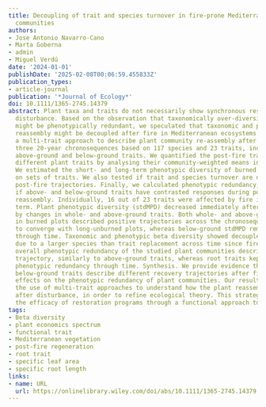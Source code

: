 ```yaml
---
title: Decoupling of trait and species turnover in fire-prone Mediterranean plant
  communities
authors:
- Jose Antonio Navarro-Cano
- Marta Goberna
- admin
- Miguel Verdú
date: '2024-01-01'
publishDate: '2025-02-08T00:06:59.455833Z'
publication_types:
- article-journal
publication: '*Journal of Ecology*'
doi: 10.1111/1365-2745.14379
abstract: Plant taxa and traits do not necessarily show synchronous responses to ecological
  disturbance. Based on the observation that taxonomically over-diversified communities
  might be phenotypically redundant, we speculated that taxonomic and phenotypic community
  reassembly might be decoupled after fire in Mediterranean ecosystems. We applied
  a multi-trait approach to describe plant community re-assembly after fire across
  three 20-year chronosequences based on 117 species and 23 traits, including whole-plant,
  above-ground and below-ground traits. We quantified the post-fire trajectories of
  different plant traits by analysing their community-weighted means individually.
  We estimated the short- and long-term phenotypic diversity of burned plots based
  on sets of traits. We also tested if trait and species turnover are decoupled across
  post-fire trajectories. Finally, we calculated phenotypic redundancy, and assessed
  if above- and below-ground traits have contrasted responses during post-fire community
  reassembly. Individually, 16 out of 23 traits were affected by fire in the short
  term. Plant phenotypic diversity (stdMPD) decreased immediately after fire, driven
  by changes in whole- and above-ground traits. Both whole- and above-ground stdMPD
  in burned plots described positive trajectories across the chronosequences tending
  to converge with long-unburned plots, whereas below-ground stdMPD remained unaltered
  through time. Taxonomic and phenotypic beta diversity showed decoupled trajectories
  due to a larger species than trait replacement across time since fire. Finally,
  overall phenotypic redundancy of the studied plant communities described a regressive
  trajectory, similarly to above-ground traits, whereas root traits kept a steady
  phenotypic redundancy through time. Synthesis. We provide evidence that above- and
  below-ground traits describe different recovery trajectories after fire, with significant
  effects on the phenotypic redundancy of plant communities. Our results encourage
  the use of multi-trait approaches to understand how the plant reassembly operates
  after disturbance, in order to refine ecological theory. This strategy might improve
  the efficacy of restoration programs through a functional approach to species selection.
tags:
- Beta diversity
- plant economics spectrum
- functional trait
- Mediterranean vegetation
- post-fire regeneration
- root trait
- specific leaf area
- specific root length
links:
- name: URL
  url: https://onlinelibrary.wiley.com/doi/abs/10.1111/1365-2745.14379
---
```


